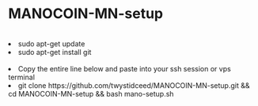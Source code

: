 # MANOCOIN-MN-setup
<br>
<li>sudo apt-get update
<li>sudo apt-get install git
<br><br>
<li>Copy the entire line below and paste into your ssh session or vps terminal
<li>git clone https://github.com/twystidceed/MANOCOIN-MN-setup.git && cd MANOCOIN-MN-setup && bash mano-setup.sh

